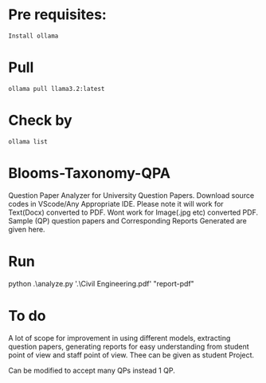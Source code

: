 # Pre requisites:
    Install ollama
# Pull 
    ollama pull llama3.2:latest
# Check by 
    ollama list    
# Blooms-Taxonomy-QPA
  Question Paper Analyzer for University Question Papers. Download source codes in VScode/Any Appropriate IDE.
  Please note it will work for Text(Docx)  converted to PDF. Wont work for Image(.jpg etc) converted PDF.  
  Sample (QP) question papers and Corresponding Reports Generated are given here.
# Run 
 python .\analyze.py '.\Civil Engineering.pdf' "report-pdf"
# To do 
A lot of scope for improvement in using different models, extracting question papers, generating reports for easy understanding from student point of view and staff point of view.  Thee can be given as student Project.

Can be modified to accept many QPs instead 1 QP.

